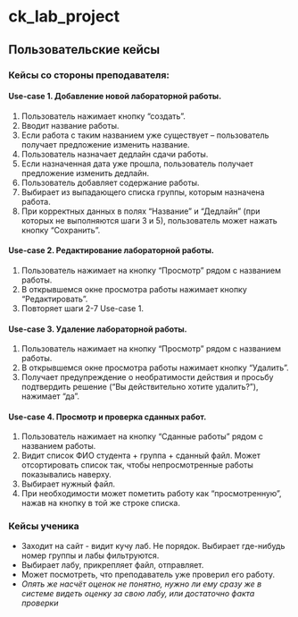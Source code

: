 # ck_lab_project
## Пользовательские кейсы
### Кейсы со стороны преподавателя:
#### Use-case 1. Добавление новой лабораторной работы.
1.	Пользователь нажимает кнопку “создать”.
2.	Вводит название работы. 
3.	Если работа с таким названием уже существует – пользователь получает предложение изменить название.
4.	Пользователь назначает дедлайн сдачи работы.
5.	Если назначенная дата уже прошла, пользователь получает предложение изменить дедлайн.
6.	Пользователь добавляет содержание работы.
7.	Выбирает из выпадающего списка группы, которым назначена работа.
8.	При корректных данных в полях “Название” и “Дедлайн” (при которых не выполняются шаги 3 и 5), пользователь может нажать кнопку “Сохранить”.
#### Use-case 2. Редактирование лабораторной работы.
1.	Пользователь нажимает на кнопку “Просмотр” рядом с названием работы.
2.	В открывшемся окне просмотра работы нажимает кнопку “Редактировать”.
3.	Повторяет шаги 2-7 Use-case 1.
#### Use-case 3. Удаление лабораторной работы.
1.	Пользователь нажимает на кнопку “Просмотр” рядом с названием работы.
2.	В открывшемся окне просмотра работы нажимает кнопку “Удалить”.
3.	Получает предупреждение о необратимости действия и просьбу подтвердить решение (“Вы действительно хотите удалить?”), нажимает “да”.
#### Use-case 4. Просмотр и проверка сданных работ.
1.	Пользователь нажимает на кнопку “Сданные работы” рядом с названием работы.
2.	Видит список ФИО студента + группа + сданный файл. Может отсортировать список так, чтобы непросмотренные работы показывались наверху.
3.	Выбирает нужный файл.
4.	При необходимости может пометить работу как “просмотренную”, нажав на кнопку в той же строке списка.

### Кейсы ученика
* Заходит на сайт - видит кучу лаб. Не порядок. Выбирает где-нибудь номер группы и лабы фильтруются.
* Выбирает лабу, прикрепляет файл, отправляет.
* Может посмотреть, что преподаватель уже проверил его работу.
* *Опять же насчёт оценок не понятно, нужно ли ему сразу же в системе видеть оценку за свою лабу, или достаточно факта проверки*
